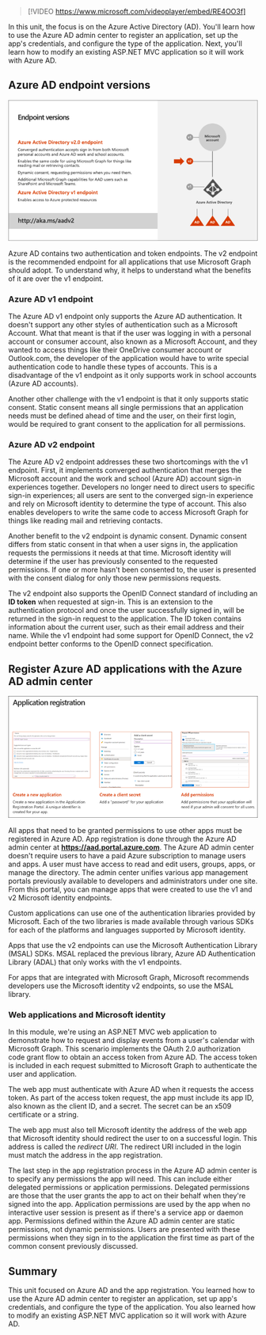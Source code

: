> [!VIDEO https://www.microsoft.com/videoplayer/embed/RE4OO3f]

In this unit, the focus is on the Azure Active Directory (AD). You'll learn how to use the Azure AD admin center to register an application, set up the app's credentials, and configure the type of the application. Next, you'll learn how to modify an existing ASP.NET MVC application so it will work with Azure AD.

## Azure AD endpoint versions

![Azure AD endpoint versions](../media/04-endpoint-versions.png)

Azure AD contains two authentication and token endpoints. The v2 endpoint is the recommended endpoint for all applications that use Microsoft Graph should adopt. To understand why, it helps to understand what the benefits of it are over the v1 endpoint.

### Azure AD v1 endpoint

The Azure AD v1 endpoint only supports the Azure AD authentication. It doesn't support any other styles of authentication such as a Microsoft Account. What that meant is that if the user was logging in with a personal account or consumer account, also known as a Microsoft Account, and they wanted to access things like their OneDrive consumer account or Outlook.com, the developer of the application would have to write special authentication code to handle these types of accounts. This is a disadvantage of the v1 endpoint as it only supports work in school accounts (Azure AD accounts).

Another other challenge with the v1 endpoint is that it only supports static consent. Static consent means all single permissions that an application needs must be defined ahead of time and the user, on their first login, would be required to grant consent to the application for all permissions.

### Azure AD v2 endpoint

The Azure AD v2 endpoint addresses these two shortcomings with the v1 endpoint. First, it implements converged authentication that merges the Microsoft account and the work and school (Azure AD) account sign-in experiences together. Developers no longer need to direct users to specific sign-in experiences; all users are sent to the converged sign-in experience and rely on Microsoft identity to determine the type of account. This also enables developers to write the same code to access Microsoft Graph for things like reading mail and retrieving contacts.

Another benefit to the v2 endpoint is dynamic consent. Dynamic consent differs from static consent in that when a user signs in, the application requests the permissions it needs at that time. Microsoft identity will determine if the user has previously consented to the requested permissions. If one or more hasn't been consented to, the user is presented with the consent dialog for only those new permissions requests.

The v2 endpoint also supports the OpenID Connect standard of including an **ID token** when requested at sign-in. This is an extension to the authentication protocol and once the user successfully signed in, will be returned in the sign-in request to the application. The ID token contains information about the current user, such as their email address and their name. While the v1 endpoint had some support for OpenID Connect, the v2 endpoint better conforms to the OpenID connect specification.

## Register Azure AD applications with the Azure AD admin center

![Azure AD app registration](../media/04-app-reg.png)

All apps that need to be granted permissions to use other apps must be registered in Azure AD. App registration is done through the Azure AD admin center at **https://aad.portal.azure.com**. The Azure AD admin center doesn't require users to have a paid Azure subscription to manage users and apps. A user must have access to read and edit users, groups, apps, or manage the directory. The admin center unifies various app management portals previously available to developers and administrators under one site. From this portal, you can manage apps that were created to use the v1 and v2 Microsoft identity endpoints.

Custom applications can use one of the authentication libraries provided by Microsoft. Each of the two libraries is made available through various SDKs for each of the platforms and languages supported by Microsoft identity.

Apps that use the v2 endpoints can use the Microsoft Authentication Library (MSAL) SDKs. MSAL replaced the previous library, Azure AD Authentication Library (ADAL) that only works with the v1 endpoints.

For apps that are integrated with Microsoft Graph, Microsoft recommends developers use the Microsoft identity v2 endpoints, so use the MSAL library.

### Web applications and Microsoft identity

In this module, we're using an ASP.NET MVC web application to demonstrate how to request and display events from a user's calendar with Microsoft Graph. This scenario implements the OAuth 2.0 authorization code grant flow to obtain an access token from Azure AD. The access token is included in each request submitted to Microsoft Graph to authenticate the user and application.

The web app must authenticate with Azure AD when it requests the access token. As part of the access token request, the app must include its app ID, also known as the client ID, and a secret. The secret can be an x509 certificate or a string.

The web app must also tell Microsoft identity the address of the web app that Microsoft identity should redirect the user to on a successful login. This address is called the *redirect URI*. The redirect URI included in the login must match the address in the app registration.

The last step in the app registration process in the Azure AD admin center is to specify any permissions the app will need. This can include either delegated permissions or application permissions. Delegated permissions are those that the user grants the app to act on their behalf when they're signed into the app. Application permissions are used by the app when no interactive user session is present as if there's a service app or daemon app. Permissions defined within the Azure AD admin center are static permissions, not dynamic permissions. Users are presented with these permissions when they sign in to the application the first time as part of the common consent previously discussed.

## Summary

This unit focused on Azure AD and the app registration. You learned how to use the Azure AD admin center to register an application, set up app's credentials, and configure the type of the application. You also learned how to modify an existing ASP.NET MVC application so it will work with Azure AD.
